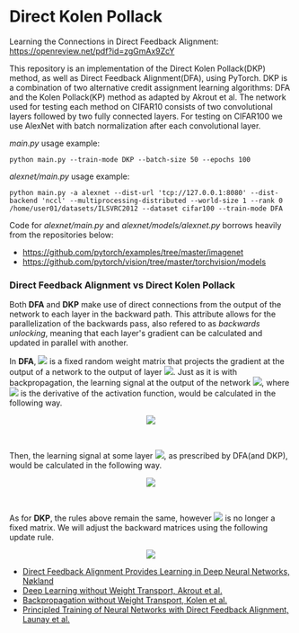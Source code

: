 # Direct Kolen Pollack

Learning the Connections in Direct Feedback Alignment: https://openreview.net/pdf?id=zgGmAx9ZcY

This repository is an implementation of the Direct Kolen Pollack(DKP) method, as well as Direct Feedback Alignment(DFA), using PyTorch. DKP is a combination of two alternative credit assignment learning algorithms: DFA and the Kolen Pollack(KP) method as adapted by Akrout et al. The network used for testing each method on CIFAR10 consists of two convolutional layers followed by two fully connected layers. For testing on CIFAR100 we use AlexNet with batch normalization after each convolutional layer.

*main.py* usage example:
```
python main.py --train-mode DKP --batch-size 50 --epochs 100
```

*alexnet/main.py* usage example:
```
python main.py -a alexnet --dist-url 'tcp://127.0.0.1:8080' --dist-backend 'nccl' --multiprocessing-distributed --world-size 1 --rank 0 /home/user01/datasets/ILSVRC2012 --dataset cifar100 --train-mode DFA
```
Code for *alexnet/main.py* and *alexnet/models/alexnet.py* borrows heavily from the repositories below:
* https://github.com/pytorch/examples/tree/master/imagenet
* https://github.com/pytorch/vision/tree/master/torchvision/models

### Direct Feedback Alignment vs Direct Kolen Pollack
Both **DFA** and **DKP** make use of direct connections from the output of the network to each layer in the backward path. This attribute allows for the parallelization of the backwards pass, also refered to as *backwards unlocking*, meaning that each layer's gradient can be calculated and updated in parallel with another.

In **DFA**, <img src="https://render.githubusercontent.com/render/math?math=B_{\ell}"> is a fixed random weight matrix that projects the gradient at the output of a network to the output of layer <img src="https://render.githubusercontent.com/render/math?math=\ell - 1">. Just as it is with backpropagation, the learning signal at the output of the network <img src="https://render.githubusercontent.com/render/math?math=\delta_{k}">, where <img src="https://render.githubusercontent.com/render/math?math=f'()"> is the derivative of the activation function, would be calculated in the following way.
<p align="center"><img src="https://render.githubusercontent.com/render/math?math=\delta_{k} = error\odot f'(a_{k})"></p></br>

Then, the learning signal at some layer <img src="https://render.githubusercontent.com/render/math?math=\ell - 1">, as prescribed by DFA(and DKP), would be calculated in the following way.
<p align="center"><img src="https://render.githubusercontent.com/render/math?math=\delta_{\ell-1} = \delta_{k}\cdot B_{\ell}\odot f'(a_{\ell-1})"></p></br>
  
As for **DKP**, the rules above remain the same, however <img src="https://render.githubusercontent.com/render/math?math=B_{\ell}"> is no longer a fixed matrix. We will adjust the backward matrices using the following update rule.
<p align="center"><img src="https://render.githubusercontent.com/render/math?math=\nabla B_{\ell} = - \delta_{k}^T\cdot a_{\ell - 1}"></p>


- <a href="http://papers.nips.cc/paper/6441-direct-feedback-alignment-provides-learning-in-deep-neural-networks.pdf" target="_blank">Direct Feedback Alignment Provides Learning in
Deep Neural Networks, Nøkland</a>
- <a href="https://arxiv.org/pdf/1904.05391.pdf" target="_blank">Deep Learning without Weight Transport, Akrout et al.</a>
- <a href="https://ieeexplore.ieee.org/document/374486" target="_blank">Backpropagation without Weight Transport, Kolen et al.</a>
- <a href="https://arxiv.org/pdf/1906.04554.pdf" target="_blank">Principled Training of Neural Networks
with Direct Feedback Alignment, Launay et al.</a>
